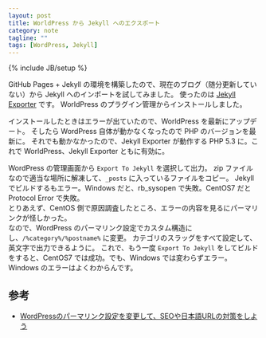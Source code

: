 ```yaml
---
layout: post
title: WorldPress から Jekyll へのエクスポート
category: note
tagline: ""
tags: [WordPress, Jekyll]
---
```

{% include JB/setup %}

GitHub Pages + Jekyll の環境を構築したので、現在のブログ（随分更新していない）から Jekyll へのインポートを試してみました。
使ったのは [Jekyll Exporter](https://ja.wordpress.org/plugins/jekyll-exporter/) です。
WorldPress のプラグイン管理からインストールしました。

インストールしたときはエラーが出ていたので、WorldPress を最新にアップデート。
そしたら WordPress 自体が動かなくなったので PHP のバージョンを最新に。
それでも動かなかったので、Jekyll Exporter が動作する PHP 5.3 に。これで WorldPress、Jekyll Exporter ともに有効に。

WordPress の管理画面から `Export To Jekyll` を選択して出力。
zip ファイルなので適当な場所に解凍して、`_posts` に入っているファイルをコピー。
Jekyll でビルドするもエラー。Windows だと、rb_sysopen で失敗。CentOS7 だと Protocol Error で失敗。  
とりあえず、CentOS 側で原因調査したところ、エラーの内容を見るにパーマリンクが怪しかった。  
なので、WordPress のパーマリンク設定でカスタム構造にし、`/%category%/%postname%` に変更。
カテゴリのスラッグをすべて設定して、英文字で出力できるように。
これで、もう一度 `Export To Jekyll` をしてビルドをすると、CentOS7 では成功。でも、Windows では変わらずエラー。
Windows のエラーはよくわからんです。

## 参考
 * [WordPressのパーマリンク設定を変更して、SEOや日本語URLの対策をしよう](http://liginc.co.jp/web/wp/customize/148458)
